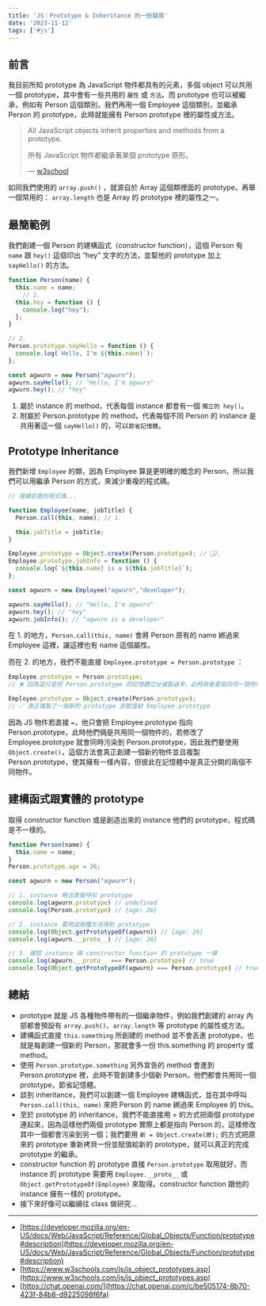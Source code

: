```yaml
---
title: 'JS｜Prototype & Inheritance 的一些疑惑'
date: '2023-11-12'
tags: ['#js']
---
```


## 前言

我目前所知 prototype 為 JavaScript 物件都具有的元素，多個 object 可以共用一個 prototype，其中會有一些共用的 `屬性` 或 `方法`。而 prototype 也可以被繼承，例如有 Person 這個類別，我們再用一個 Employee 這個類別，並繼承 Person 的 prototype，此時就能擁有 Person prototype 裡的屬性或方法。

> All JavaScript objects inherit properties and methods from a prototype.
>
> 所有 JavaScript 物件都繼承著某個 prototype 原形。
>
> — [w3school](https://www.w3schools.com/js/js_object_prototypes.asp)

如同我們使用的 `array.push()` ，就源自於 Array 這個類裡面的 prototype，再舉一個常用的：
`array.length` 也是 Array 的 prototype 裡的屬性之一。

## 最簡範例

我們創建一個 Person 的建構函式（constructor function），這個 Person 有 `name` 跟 `hey()` 這個印出 “hey” 文字的方法，並幫他的 prototype 加上 `sayHello()` 的方法。

```jsx
function Person(name) {
  this.name = name;
	// 1.
  this.hey = function () {
    console.log("hey");
  };
}

// 2.
Person.prototype.sayHello = function () {
  console.log(`Hello, I'm ${this.name}`);
};

const agwurn = new Person("agwurn");
agwurn.sayHello(); // "Hello, I'm agwurn"
agwurn.hey(); // "hey"
```

1. 屬於 instance 的 method，代表每個 instance 都會有一個 `獨立的 hey()`。
2. 附屬於 Person.prototype 的 method，代表每個不同 Person 的 instance 是共用著這一個 `sayHello()` 的，可以`節省記憶體`。

## Prototype Inheritance

我們新增 `Employee` 的類，因為 Employee 算是更明確的概念的 Person，所以我們可以用繼承 Person 的方式，來減少重複的程式碼。

```jsx
// 接續前面的程式碼...

function Employee(name, jobTitle) {
  Person.call(this, name); // 1.

  this.jobTitle = jobTitle;
}

Employee.prototype = Object.create(Person.prototype); // 🌟2.
Employee.prototype.jobInfo = function () {
  console.log(`${this.name} is a ${this.jobTitle}`);
};

const agwurn = new Employee("agwurn","developer");

agwurn.sayHello(); // "Hello, I'm agwurn"
agwurn.hey(); // "hey"
agwurn.jobInfo(); // "agwurn is a developer"
```

在 1. 的地方，`Person.call(this, name)` 會將 Person 原有的 name 綁過來 Employee 這裡，讓這裡也有 name 這個屬性。

而在 2. 的地方，我們不能直接 `Employee.prototype = Person.prototype` ：

```jsx
Employee.prototype = Person.prototype; 
// ❌ 因為這只是把 Person.prototype 的記憶體位址複製過來，此時兩者會指向同一個物件。

Employee.prototype = Object.create(Person.prototype); 
// ✅ 真正複製了一個新的 prototype 並賦值給 Employee.prototype
```

因為 JS 物件若直接 `=`，他只會把 Employee.prototype 指向 Person.prototype，此時他們倆是共用同一個物件的，若修改了 Employee.prototype 就會同時污染到 Person.prototype，因此我們要使用`Object.create()`，這個方法會真正創建一個新的物件並且複製 Person.prototype，使其擁有一樣內容，但彼此在記憶體中是真正分開的兩個不同物件。

## 建構函式跟實體的 prototype

取得 constructor function 或是創造出來的 instance 他們的 prototype，程式碼是不一樣的。

```jsx
function Person(name) {
  this.name = name;
}
Person.prototype.age = 26;

const agwurn = new Person("agwurn");

// 1. instance 無法直接呼叫 prototype
console.log(agwurn.prototype) // undefined
console.log(Person.prototype) // {age: 26}

// 2. instance 要用這兩種方法得到 prototype
console.log(Object.getPrototypeOf(agwurn)) // {age: 26}
console.log(agwurn.__proto__) // {age: 26}

// 3. 確認 instance 與 constructor function 的 prototype 一樣 
console.log(agwurn.__proto__ === Person.prototype) // true
console.log(Object.getPrototypeOf(agwurn) === Person.prototype) // true
```

## 總結

- prototype 就是 JS 各種物件帶有的一個繼承物件，例如我們創建的 array 內部都會預設有 `array.push()`、`array.length` 等 prototype 的屬性或方法。
- 建構函式直接 `this.something` 所創建的 method 並不會丟進 prototype，也就是每創建一個新的 Person，那就會多一份 this.something 的 property 或 method。
- 使用 `Person.prototype.something` 另外宣告的 method 會進到 Person.prototype 裡，此時不管創建多少個新 Person，他們都會共用同一個 prototype，節省記憶體。
- 談到 inheritance，我們可以創建一個 Employee 建構函式，並在其中呼叫 `Person.call(this, name)` 來把 Person 的 name 綁過來 Employee 的 this。
- 至於 prototype 的 inheritance，我們不能直接用 = 的方式把兩個 prototype 連起來，因為這樣他們兩個 prototype 實際上都是指向 Person 的，這樣修改其中一個都會污染到另一個；我們要用 `新 = Object.create(原);` 的方式把原來的 prototype 重新拷貝一份並賦值給新的 prototype，就可以真正的完成 prototype 的繼承。
- constructor function 的 prototype 直接 `Person.prototype` 取用就好，而 instance 的 prototype 需要用 `Employee.__proto__` 或 `Object.getPrototypeOf(Employee)` 來取得。constructor function 跟他的 instance 擁有一樣的 prototype。
- 接下來好像可以繼續往 class 做研究…

---

- [https://developer.mozilla.org/en-US/docs/Web/JavaScript/Reference/Global_Objects/Function/prototype#description](https://developer.mozilla.org/en-US/docs/Web/JavaScript/Reference/Global_Objects/Function/prototype#description)
- [https://www.w3schools.com/js/js_object_prototypes.asp](https://www.w3schools.com/js/js_object_prototypes.asp)
- [https://chat.openai.com/](https://chat.openai.com/c/be505174-8b70-423f-84b8-d9225098f6fa)